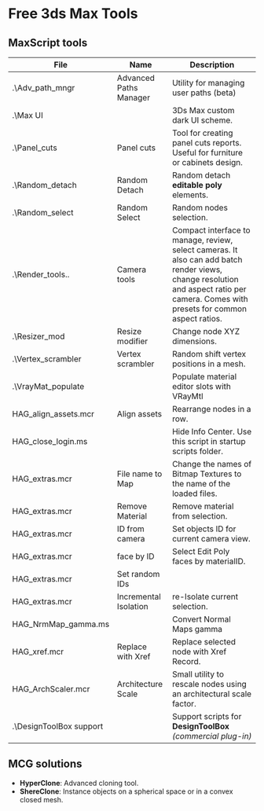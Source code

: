# Free 3ds Max Tools

## MaxScript tools

| File | Name | Description |
| ---- | ---- | ----------- |
| .\Adv_path_mngr | Advanced Paths Manager | Utility for managing user paths (beta)
| .\Max UI | | 3Ds Max custom dark UI scheme.
| .\Panel_cuts | Panel cuts | Tool for creating panel cuts reports. Useful for furniture or cabinets design.
| .\Random_detach | Random Detach | Random detach **editable poly** elements.
| .\Random_select | Random Select | Random nodes selection.
| .\Render_tools\..| Camera tools | Compact interface to manage, review, select cameras. It also can add batch render views, change resolution and aspect ratio per camera. Comes with presets for common aspect ratios.
| .\Resizer_mod | Resize modifier | Change node XYZ dimensions.
| .\Vertex_scrambler | Vertex scrambler | Random shift vertex positions in a mesh.
| .\VrayMat_populate | | Populate material editor slots with VRayMtl
| HAG_align_assets.mcr | Align assets | Rearrange nodes in a row.
| HAG_close_login.ms | | Hide Info Center. Use this script in startup scripts folder.
| HAG_extras.mcr | File name to Map | Change the names of Bitmap Textures to the name of the loaded files.
| HAG_extras.mcr | Remove Material | Remove material from selection.
| HAG_extras.mcr | ID from camera | Set objects ID for current camera view.
| HAG_extras.mcr | face by ID | Select Edit Poly faces by materialID.
| HAG_extras.mcr | Set random IDs |
| HAG_extras.mcr | Incremental Isolation | re-Isolate current selection.
| HAG_NrmMap_gamma.ms | | Convert Normal Maps gamma
| HAG_xref.mcr | Replace with Xref | Replace selected node with Xref Record.
| HAG_ArchScaler.mcr | Architecture Scale | Small utility to rescale nodes using an architectural scale factor.
| .\DesignToolBox support | | Support scripts for **DesignToolBox** *(commercial plug-in)*

## MCG solutions

* **HyperClone**: Advanced cloning tool.
* **ShereClone**: Instance objects on a spherical space or in a convex closed mesh.
